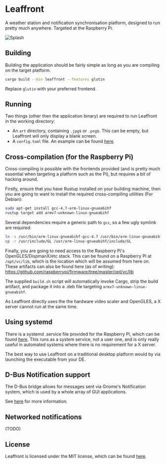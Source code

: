 Leaffront
=========

A weather station and notification synchronisation platform, designed to run
 pretty much anywhere. Targeted at the Raspberry Pi.
 
![Splash]()

Building
--------

Building the application should be fairly simple as long as you are compiling
 on the target platform.

```bash
cargo build --bin leaffront --features glutin
```

Replace `glutin` with your preferred frontend.

Running
-------

Two things (other then the application binary) are required to run Leaffront
 in the working directory:

- An `art` directory, containing `.jpg`s or `.png`s. This can be empty, but
   Leaffront will only display a blank screen.
- A `config.toml` file. An example can be found [here](example_config.toml).

Cross-compilation (for the Raspberry Pi)
----------------------------------------

Cross-compiling *is* possible with the frontends provided (and is pretty much
 essential when targeting a platform such as the Pi), but requires a bit of
 hacking around.

Firstly, ensure that you have Rustup installed on your building machine, then
 you are going to want to install the required cross-compiling utilities
 (For Debian):

```bash
sudo apt-get install gcc-4.7-arm-linux-gnueabihf
rustup target add armv7-unknown-linux-gnueabihf
```

Several dependencies require a generic path to `gcc`, so a few ugly symlink
 are required:

```bash
ln -s /usr/bin/arm-linux-gnueabihf-gcc-4.7 /usr/bin/arm-linux-gnueabihf-gcc
cp -r /usr/include/GL /usr/arm-linux-gnueabihf/include/GL
```

Finally, you are going to need access to the Raspberry Pi's OpenGLES/DispmanX/etc
 stack. This can be found on a Raspberry Pi at `/opt/vc/lib`, which is 
 the location which will be assumed from here on. These artifacts can also
 be found here (as of writing): <https://github.com/raspberrypi/firmware/tree/master/opt/vc/lib>

The supplied `build.sh` script will automatically invoke Cargo, strip the 
 build artifact, and package it into a .deb file targeting
 `armv7-unknown-linux-gnueabihf`.

As Leaffront directly uses the the hardware video scaler and OpenGLES,
 a X server cannot run at the same time.

Using systemd
-------------

There is a systemd .service file provided for the Raspberry Pi, which can
 be found [here](res/leaffront.service). This runs as a system service, not
 a user one, and is only really useful in automated systems where there
 is no requirement for a X server.

The best way to use Leaffront on a traditional desktop platform would by
 via launching the executable from your DE.

D-Bus Notification support
--------------------------

The D-Bus bridge allows for messages sent via Gnome's Notification system,
 which is used by a whole array of GUI applications.

See [here](dbus/README.md) for more information.

Networked notifications
-----------------------

(TODO)

License
-------

Leaffront is licensed under the MIT license, which can be found [here](LICENSE).